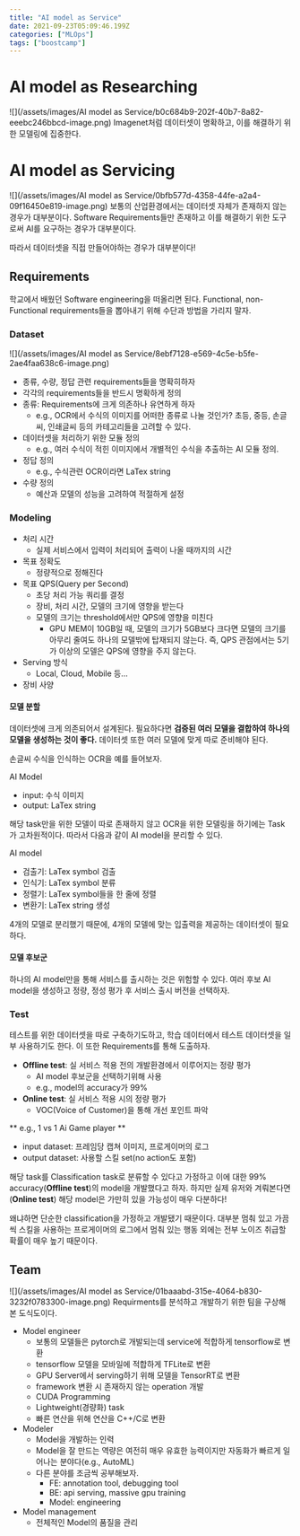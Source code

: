 ```yaml
---
title: "AI model as Service"
date: 2021-09-23T05:09:46.199Z
categories: ["MLOps"]
tags: ["boostcamp"]
---
```

# AI model as Researching
![](/assets/images/AI model as Service/b0c684b9-202f-40b7-8a82-eeebc246bbcd-image.png)
Imagenet처럼 데이터셋이 명확하고, 이를 해결하기 위한 모델링에 집중한다.

# AI model as Servicing
![](/assets/images/AI model as Service/0bfb577d-4358-44fe-a2a4-09f16450e819-image.png)
보통의 산업환경에서는 데이터셋 자체가 존재하지 않는 경우가 대부분이다. Software Requirements들만 존재하고 이를 해결하기 위한 도구로써 AI를 요구하는 경우가 대부분이다.

따라서 데이터셋을 직접 만들어야하는 경우가 대부분이다!

## Requirements
학교에서 배웠던 Software engineering을 떠올리면 된다. Functional, non-Functional requirements들을 뽑아내기 위해 수단과 방법을 가리지 말자.

### Dataset
![](/assets/images/AI model as Service/8ebf7128-e569-4c5e-b5fe-2ae4faa638c6-image.png)
- 종류, 수량, 정답 관련 requirements들을 명확히하자
- 각각의 requirements들을 반드시 명확하게 정의
- 종류: Requirements에 크게 의존하나 유연하게 하자
  - e.g., OCR에서 수식의 이미지를 어떠한 종류로 나눌 것인가? 초등, 중등, 손글씨, 인쇄글씨 등의 카테고리들을 고려할 수 있다.
- 데이터셋을 처리하기 위한 모듈 정의
  - e.g., 여러 수식이 적힌 이미지에서 개별적인 수식을 추출하는 AI 모듈 정의.
- 정답 정의
  - e.g., 수식관련 OCR이라면 LaTex string
- 수량 정의
  - 예산과 모델의 성능을 고려하여 적절하게 설정
  

### Modeling
- 처리 시간
  - 실제 서비스에서 입력이 처리되어 출력이 나올 때까지의 시간
- 목표 정확도
  - 정량적으로 정해진다
- 목표 QPS(Query per Second)
  - 초당 처리 가능 쿼리를 결정
  - 장비, 처리 시간, 모델의 크기에 영향을 받는다
  - 모델의 크기는 threshold에서만 QPS에 영향을 미친다
    - GPU MEM이 10GB일 때, 모델의 크기가 5GB보다 크다면 모델의 크기를 아무리 줄여도 하나의 모델밖에 탑재되지 않는다. 즉, QPS 관점에서는 5기가 이상의 모델은 QPS에 영향을 주지 않는다. 
- Serving 방식
  - Local, Cloud, Mobile 등...
- 장비 사양

#### 모델 분할
데이터셋에 크게 의존되어서 설계된다. 필요하다면 **검증된 여러 모델을 결합하여 하나의 모델을 생성하는 것이 좋다.** 데이터셋 또한 여러 모델에 맞게 따로 준비해야 된다.

손글씨 수식을 인식하는 OCR을 예를 들어보자.

AI Model
- input: 수식 이미지
- output: LaTex string

해당 task만을 위한 모델이 따로 존재하지 않고 OCR을 위한 모델링을 하기에는 Task가 고차원적이다. 따라서 다음과 같이 AI model을 분리할 수 있다. 

AI model
  - 검출기: LaTex symbol 검출
  - 인식기: LaTex symbol 분류
  - 정렬기: LaTex symbol들을 한 줄에 정렬
  - 변환기: LaTex string 생성
  
  
4개의 모델로 분리했기 때문에, 4개의 모델에 맞는 입출력을 제공하는 데이터셋이 필요하다.

#### 모델 후보군
하나의 AI model만을 통해 서비스를 출시하는 것은 위험할 수 있다. 여러 후보 AI model을 생성하고 정량, 정성 평가 후 서비스 출시 버전을 선택하자.

### Test
테스트를 위한 데이터셋을 따로 구축하기도하고, 학습 데이터에서 테스트 데이터셋을 일부 사용하기도 한다. 이 또한 Requirements를 통해 도출하자. 

- **Offline test**: 실 서비스 적용 전의 개발환경에서 이루어지는 정량 평가
  - AI model 후보군을 선택하기위해 사용
  - e.g., model의 accuracy가 99%
- **Online test**: 실 서비스 적용 시의 정량 평가
  - VOC(Voice of Customer)을 통해 개선 포인트 파악


** e.g., 1 vs 1 Ai Game player **
- input dataset: 프레임당 캡쳐 이미지, 프로게이머의 로그
- output dataset: 사용할 스킬 set(no action도 포함)

해당 task를 Classification task로 분류할 수 있다고 가정하고 이에 대한 99% accuracy(**Offline test**)의 model을 개발했다고 하자. 하지만 실제 유저와 겨뤄본다면(**Online test**) 해당 model은 가만히 있을 가능성이 매우 다분하다!

왜냐하면 단순한 classification을 가정하고 개발됐기 때문이다. 대부분 멈춰 있고 가끔씩 스킬을 사용하는 프로게이머의 로그에서 멈춰 있는 행동 외에는 전부 노이즈 취급할 확률이 매우 높기 때문이다. 

## Team
![](/assets/images/AI model as Service/01baaabd-315e-4064-b830-3232f0783300-image.png)
Requirments를 분석하고 개발하기 위한 팀을 구상해본 도식도이다. 

- Model engineer
  - 보통의 모델들은 pytorch로 개발되는데 service에 적합하게 tensorflow로 변환
  - tensorflow 모델을 모바일에 적합하게 TFLite로 변환
  - GPU Server에서 serving하기 위해 모델을 TensorRT로 변환
  - framework 변환 시 존재하지 않는 operation 개발
  - CUDA Programming
  - Lightweight(경량화) task
  - 빠른 연산을 위해 연산을 C++/C로 변환
- Modeler
  - Model을 개발하는 인력
  - Model을 잘 만드는 역량은 여전히 매우 유효한 능력이지만 자동화가 빠르게 일어나는 분야다(e.g., AutoML)
  - 다른 분야를 조금씩 공부해보자.
    - FE: annotation tool, debugging tool
    - BE: api serving, massive gpu training
    - Model: engineering
- Model management
  - 전체적인 Model의 품질을 관리 
  
